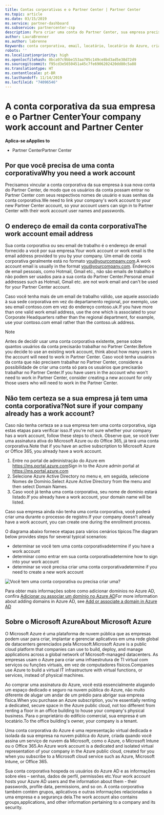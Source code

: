 ```yaml
---
title: Contas corporativas e o Partner Center | Partner Center
ms.topic: article
ms.date: 03/15/2019
ms.service: partner-dashboard
ms.subservice: partnercenter-csp
description: Para criar uma conta do Partner Center, sua empresa precisará ter uma conta corporativa. Se você tiver uma assinatura ativa do Microsoft Azure ou do Office 365, já terá uma conta corporativa.
author: LauraBrenner
ms.author: labrenne
Keywords: conta corporativa, email, locatário, locatário do Azure, criar conta, nome de domínio
robots: ''
ms.localizationpriority: high
ms.openlocfilehash: 0bca97c9bbe153aa705c149ce8bd3ad5e38d72d9
ms.sourcegitcommit: f95cd3e5650451a45c7fe6906202420dd80c5a88
ms.translationtype: HT
ms.contentlocale: pt-BR
ms.lasthandoff: 11/14/2019
ms.locfileid: "74096546"
---
```

# <a name="your-company-work-account-and-partner-center"></a><span data-ttu-id="292d8-105">A conta corporativa da sua empresa e o Partner Center</span><span class="sxs-lookup"><span data-stu-id="292d8-105">Your company work account and Partner Center</span></span>  

<span data-ttu-id="292d8-106">**Aplica-se a**</span><span class="sxs-lookup"><span data-stu-id="292d8-106">**Applies to**</span></span>

-  <span data-ttu-id="292d8-107">Partner Center</span><span class="sxs-lookup"><span data-stu-id="292d8-107">Partner Center</span></span>

## <a name="why-you-need-a-work-account"></a><span data-ttu-id="292d8-108">Por que você precisa de uma conta corporativa</span><span class="sxs-lookup"><span data-stu-id="292d8-108">Why you need a work account</span></span>

<span data-ttu-id="292d8-109">Precisamos vincular a conta corporativa da sua empresa à sua nova conta do Partner Center, de modo que os usuários da conta possam entrar no Partner Center com seus respectivos nomes de usuário e suas senhas da conta corporativa.</span><span class="sxs-lookup"><span data-stu-id="292d8-109">We need to link your company's work account to your new Partner Center account, so your account users can sign in to Partner Center with their work account user names and passwords.</span></span>

## <a name="the-work-account-email-address"></a><span data-ttu-id="292d8-110">O endereço de email da conta corporativa</span><span class="sxs-lookup"><span data-stu-id="292d8-110">The work account email address</span></span>

<span data-ttu-id="292d8-111">Sua conta corporativa ou seu email de trabalho é o endereço de email fornecido a você por sua empresa.</span><span class="sxs-lookup"><span data-stu-id="292d8-111">Your work account or work email is the email address provided to you by your company.</span></span> <span data-ttu-id="292d8-112">Um email de conta corporativa geralmente está no formato you@yourcompany.com.</span><span class="sxs-lookup"><span data-stu-id="292d8-112">A work account email is usually in the format you@yourcompany.com.</span></span> <span data-ttu-id="292d8-113">Endereços de email pessoais, como Hotmail, Gmail etc., não são emails de trabalho e não podem ser usados para a sua conta do Partner Center.</span><span class="sxs-lookup"><span data-stu-id="292d8-113">Personal email addresses such as Hotmail, Gmail etc. are not work email and can't be used for your Partner Center account.</span></span> 

<span data-ttu-id="292d8-114">Caso você tenha mais de um email de trabalho válido, use aquele associado à sua sede corporativa em vez do departamento regional, por exemplo, use seu email contoso.com em vez do endereço contoso.uk.</span><span class="sxs-lookup"><span data-stu-id="292d8-114">If you have more than one valid work email address, use the one which is associated to your Corporate Headquarters rather than the regional department, for example, use your contoso.com email rather than the contoso.uk address.</span></span>

> [!NOTE]  
>  <span data-ttu-id="292d8-115">Antes de decidir usar uma conta corporativa existente, pense sobre quantos usuários da conta precisarão trabalhar no Partner Center.</span><span class="sxs-lookup"><span data-stu-id="292d8-115">Before you decide to use an existing work account, think about how many users in the account will need to work in Partner Center.</span></span> <span data-ttu-id="292d8-116">Caso você tenha usuários da conta que não precisem trabalhar no Partner Center, considere a possibilidade de criar uma conta só para os usuários que precisarão trabalhar no Partner Center.</span><span class="sxs-lookup"><span data-stu-id="292d8-116">If you have users in the account who won't need to work in Partner Center, consider creating a new account for only those users who will need to work in the Partner Center.</span></span>


## <a name="not-sure-if-your-company-already-has-a-work-account"></a><span data-ttu-id="292d8-117">Não tem certeza se a sua empresa já tem uma conta corporativa?</span><span class="sxs-lookup"><span data-stu-id="292d8-117">Not sure if your company already has a work account?</span></span>

<span data-ttu-id="292d8-118">Caso não tenha certeza se a sua empresa tem uma conta corporativa, siga estas etapas para verificar isso.</span><span class="sxs-lookup"><span data-stu-id="292d8-118">If you're not sure whether your company has a work account, follow these steps to check.</span></span> <span data-ttu-id="292d8-119">Observe que, se você tiver uma assinatura ativa do Microsoft Azure ou do Office 365, já terá uma conta corporativa.</span><span class="sxs-lookup"><span data-stu-id="292d8-119">Note that if you have an active subscription to Microsoft Azure or Office 365, you already have a work account.</span></span>

1.  <span data-ttu-id="292d8-120">Entre no portal de administração do Azure em https://ms.portal.azure.com</span><span class="sxs-lookup"><span data-stu-id="292d8-120">Sign in to the Azure admin portal at https://ms.portal.azure.com</span></span>
2.  <span data-ttu-id="292d8-121">Selecione Azure Active Directory no menu e, em seguida, selecione Nomes de Domínio.</span><span class="sxs-lookup"><span data-stu-id="292d8-121">Select Azure Active Directory from the menu and then select Domain Names.</span></span>
3.  <span data-ttu-id="292d8-122">Caso você já tenha uma conta corporativa, seu nome de domínio estará listado.</span><span class="sxs-lookup"><span data-stu-id="292d8-122">If you already have a work account, your domain name will be listed.</span></span>

<span data-ttu-id="292d8-123">Caso sua empresa ainda não tenha uma conta corporativa, você poderá criar uma durante o processo de registro.</span><span class="sxs-lookup"><span data-stu-id="292d8-123">If your company doesn't already have a work account, you can create one during the enrollment process.</span></span>

<span data-ttu-id="292d8-124">O diagrama abaixo fornece etapas para vários cenários típicos:</span><span class="sxs-lookup"><span data-stu-id="292d8-124">The diagram below provides steps for several typical scenarios:</span></span>

- <span data-ttu-id="292d8-125">determinar se você tem uma conta corporativa</span><span class="sxs-lookup"><span data-stu-id="292d8-125">determine if you have a work account</span></span> 
- <span data-ttu-id="292d8-126">determinar como entrar em sua conta corporativa</span><span class="sxs-lookup"><span data-stu-id="292d8-126">determine how to sign into your work account</span></span> 
- <span data-ttu-id="292d8-127">determinar se você precisa criar uma conta corporativa</span><span class="sxs-lookup"><span data-stu-id="292d8-127">determine if you need to create a new work account</span></span>


![Você tem uma conta corporativa ou precisa criar uma?](images/onboardingAADFlow.png)

<span data-ttu-id="292d8-129">Para obter mais informações sobre como adicionar domínios no Azure AD, confira [Adicionar ou associar um domínio no Azure AD](https://docs.microsoft.com/azure/active-directory/active-directory-add-domain)</span><span class="sxs-lookup"><span data-stu-id="292d8-129">For more information about adding domains in Azure AD, see [Add or associate a domain in Azure AD](https://docs.microsoft.com/azure/active-directory/active-directory-add-domain)</span></span>

## <a name="about-microsoft-azure"></a><span data-ttu-id="292d8-130">Sobre o Microsoft Azure</span><span class="sxs-lookup"><span data-stu-id="292d8-130">About Microsoft Azure</span></span>

<span data-ttu-id="292d8-131">O Microsoft Azure é uma plataforma de nuvem pública que as empresas podem usar para criar, implantar e gerenciar aplicativos em uma rede global de datacenters gerenciados pela Microsoft.</span><span class="sxs-lookup"><span data-stu-id="292d8-131">Microsoft Azure is a public cloud platform that companies can use to build, deploy, and manage applications across a global network of Microsoft-managed datacenters.</span></span> <span data-ttu-id="292d8-132">As empresas usam o Azure para criar uma infraestrutura de TI virtual com serviços ou funções virtuais, em vez de computadores físicos.</span><span class="sxs-lookup"><span data-stu-id="292d8-132">Companies use Azure to build a virtual IT infrastructure with virtual functions, or services, instead of physical machines.</span></span> 

<span data-ttu-id="292d8-133">Ao comprar uma assinatura do Azure, você está essencialmente alugando um espaço dedicado e seguro na nuvem pública do Azure, não muito diferente de alugar um andar de um prédio para abrigar sua empresa física.</span><span class="sxs-lookup"><span data-stu-id="292d8-133">When you purchase an Azure subscription, you're essentially renting a dedicated, secure space in the Azure public cloud, not too different from renting a floor in an office building to house your company's physical business.</span></span> <span data-ttu-id="292d8-134">Para o proprietário do edifício comercial, sua empresa é um locatário.</span><span class="sxs-lookup"><span data-stu-id="292d8-134">To the office building's owner, your company is a tenant.</span></span> 

<span data-ttu-id="292d8-135">Uma conta corporativa do Azure é uma representação virtual dedicada e isolada da sua empresa na nuvem pública do Azure, criada quando você assina um serviço de nuvem da Microsoft, como o Azure, o Microsoft Intune ou o Office 365.</span><span class="sxs-lookup"><span data-stu-id="292d8-135">An Azure work account is a dedicated and isolated virtual representation of your company in the Azure public cloud, created for you when you subscribe to a Microsoft cloud service such as Azure, Microsoft Intune, or Office 365.</span></span> 

<span data-ttu-id="292d8-136">Sua conta corporativa hospeda os usuários do Azure AD e as informações sobre eles – senhas, dados de perfil, permissões etc.</span><span class="sxs-lookup"><span data-stu-id="292d8-136">Your work account hosts your Azure AD users and the information about them - their passwords, profile data, permissions, and so on.</span></span> <span data-ttu-id="292d8-137">A conta corporativa também contém grupos, aplicativos e outras informações relacionadas a uma empresa e a segurança dela.</span><span class="sxs-lookup"><span data-stu-id="292d8-137">The work account also contains groups,applications, and other information pertaining to a company and its security.</span></span> 
